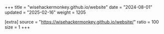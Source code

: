 +++
title = "wisehackermonkey.github.io/website"
date = "2024-08-01"
updated = "2025-02-16"
weight = 1205

[extra]
source = "https://wisehackermonkey.github.io/website/"
ratio = 100
size = 1
+++
